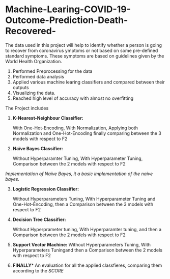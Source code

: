 # Machine-Learing-COVID-19-Outcome-Prediction-Death-Recovered-
The data used in this project will help to identify whether a person is going to recover from coronavirus ymptoms or not based on some pre-defined standard symptoms. 
These symptoms are based on guidelines given by the World Health Organization.  
1. Performed Preprocessing for the data 
2. Performed data analysis 
3. Applied various machine learing classifiers and compared between their outputs 
4. Visualizing the data. 
5. Reached high level of accuracy with almost no overfitting

The Project includes 
1. **K-Nearest-Neighbour Classifier:**

     With One-Hot-Encoding, With Normalization, Applying both Normalization and One-Hot-Encoding
    finally comparing between the 3 models with respect to F2

2. **Naïve Bayes Classifier:**

     Without Hyperparamter Tuning, With Hyperparameter Tuning, Comparison between the 2 models with respect to F2

*Implementation of Naïve Bayes, it a basic implementation of the naive bayes.*

3. **Logistic Regression Classifier:**

     Without Hyperparameters Tuning, With Hyperparameter Tuning and One-Hot-Encoding, then a Comparison between the 3 models with respect to F2

4. **Decision Tree Classifier:**

    Without Hyperprameter tuning, With Hyperparamter tuning, and then a Comparison between the 2 models with respect to F2
    
5. **Support Vector Machine:**
    Without Hyperparameters Tuning, With Hyperparameters Tuningand then a Comparison between the 2 models with respect to F2
    
    
 6. ****FINALLY***** An evaluation for all the applied classfieres, comparing them according to the *SCORE*
